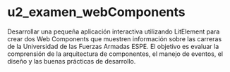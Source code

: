 # u2_examen_webComponents
Desarrollar una pequeña aplicación interactiva utilizando LitElement para crear dos Web Components que muestren información sobre las carreras de la Universidad de las Fuerzas Armadas ESPE. El objetivo es evaluar la comprensión de la arquitectura de componentes, el manejo de eventos, el diseño y las buenas prácticas de desarrollo.
